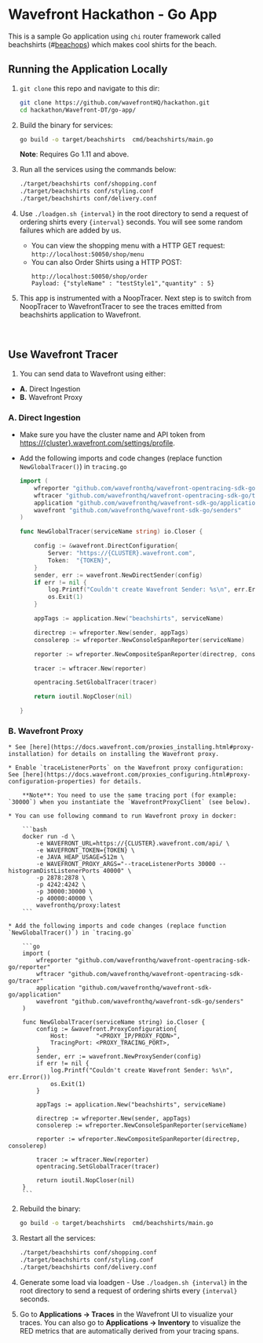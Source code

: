 # Wavefront Hackathon - Go App

This is a sample Go application using `chi` router framework called beachshirts (#[beachops](https://medium.com/@matthewzeier/thoughts-from-an-operations-wrangler-how-we-use-alerts-to-monitor-wavefront-71329c5e57a8)) which makes cool shirts for the beach.

## Running the Application Locally

1. `git clone` this repo and navigate to this dir:
    ```bash
    git clone https://github.com/wavefrontHQ/hackathon.git
    cd hackathon/Wavefront-DT/go-app/
    ```

2. Build the binary for services:
    ```bash
    go build -o target/beachshirts  cmd/beachshirts/main.go
    ```
    **Note**: Requires Go 1.11 and above.

3. Run all the services using the commands below:
    ```bash
    ./target/beachshirts conf/shopping.conf
    ./target/beachshirts conf/styling.conf
    ./target/beachshirts conf/delivery.conf
    ```

4. Use `./loadgen.sh {interval}` in the root directory to send a request of ordering shirts every `{interval}` seconds. You will see some random failures which are added by us.

    - You can view the shopping menu with a HTTP GET request: `http://localhost:50050/shop/menu`
    - You can also Order Shirts using a HTTP POST:
        ```
        http://localhost:50050/shop/order
        Payload: {"styleName" : "testStyle1","quantity" : 5}
        ```

5. This app is instrumented with a NoopTracer. Next step is to switch from NoopTracer to WavefrontTracer to see the traces emitted from beachshirts application to Wavefront.

<br/>

## Use Wavefront Tracer

1. You can send data to Wavefront using either:
  * **A.** Direct Ingestion
  * **B.** Wavefront Proxy

  ### A. Direct Ingestion

  * Make sure you have the cluster name and API token from [https://{cluster}.wavefront.com/settings/profile](https://{cluster}.wavefront.com/settings/profile).

  * Add the following imports and code changes (replace function `NewGlobalTracer()`) in `tracing.go`

      ```go
      import (
          wfreporter "github.com/wavefronthq/wavefront-opentracing-sdk-go/reporter"
          wftracer "github.com/wavefronthq/wavefront-opentracing-sdk-go/tracer"
          application "github.com/wavefronthq/wavefront-sdk-go/application"
          wavefront "github.com/wavefronthq/wavefront-sdk-go/senders"
      )

      func NewGlobalTracer(serviceName string) io.Closer {

          config := &wavefront.DirectConfiguration{
              Server: "https://{CLUSTER}.wavefront.com",
              Token:  "{TOKEN}",
          }
          sender, err := wavefront.NewDirectSender(config)
          if err != nil {
              log.Printf("Couldn't create Wavefront Sender: %s\n", err.Error())
              os.Exit(1)
          }

          appTags := application.New("beachshirts", serviceName)

          directrep := wfreporter.New(sender, appTags)
          consolerep := wfreporter.NewConsoleSpanReporter(serviceName)

          reporter := wfreporter.NewCompositeSpanReporter(directrep, consolerep)

          tracer := wftracer.New(reporter)

          opentracing.SetGlobalTracer(tracer)

          return ioutil.NopCloser(nil)

      }
      ```

  ### B. Wavefront Proxy

    * See [here](https://docs.wavefront.com/proxies_installing.html#proxy-installation) for details on installing the Wavefront proxy.

    * Enable `traceListenerPorts` on the Wavefront proxy configuration: See [here](https://docs.wavefront.com/proxies_configuring.html#proxy-configuration-properties) for details.

        **Note**: You need to use the same tracing port (for example: `30000`) when you instantiate the `WavefrontProxyClient` (see below).

    * You can use following command to run Wavefront proxy in docker:

        ```bash
        docker run -d \
            -e WAVEFRONT_URL=https://{CLUSTER}.wavefront.com/api/ \
            -e WAVEFRONT_TOKEN={TOKEN} \
            -e JAVA_HEAP_USAGE=512m \
            -e WAVEFRONT_PROXY_ARGS="--traceListenerPorts 30000 --histogramDistListenerPorts 40000" \
            -p 2878:2878 \
            -p 4242:4242 \
            -p 30000:30000 \
            -p 40000:40000 \
            wavefronthq/proxy:latest
        ```

    * Add the following imports and code changes (replace function `NewGlobalTracer()`) in `tracing.go`

        ```go
        import (
            wfreporter "github.com/wavefronthq/wavefront-opentracing-sdk-go/reporter"
            wftracer "github.com/wavefronthq/wavefront-opentracing-sdk-go/tracer"
            application "github.com/wavefronthq/wavefront-sdk-go/application"
            wavefront "github.com/wavefronthq/wavefront-sdk-go/senders"
        )

        func NewGlobalTracer(serviceName string) io.Closer {
            config := &wavefront.ProxyConfiguration{
                Host:        "<PROXY_IP/PROXY_FQDN>",
                TracingPort: <PROXY_TRACING_PORT>,
            }
            sender, err := wavefront.NewProxySender(config)
            if err != nil {
                log.Printf("Couldn't create Wavefront Sender: %s\n", err.Error())
                os.Exit(1)
            }

            appTags := application.New("beachshirts", serviceName)

            directrep := wfreporter.New(sender, appTags)
            consolerep := wfreporter.NewConsoleSpanReporter(serviceName)

            reporter := wfreporter.NewCompositeSpanReporter(directrep, consolerep)

            tracer := wftracer.New(reporter)
            opentracing.SetGlobalTracer(tracer)

            return ioutil.NopCloser(nil)
        }
        ```



2. Rebuild the binary:
    ```bash
    go build -o target/beachshirts  cmd/beachshirts/main.go
    ```

3. Restart all the services:
    ```bash
    ./target/beachshirts conf/shopping.conf
    ./target/beachshirts conf/styling.conf
    ./target/beachshirts conf/delivery.conf
    ```

4. Generate some load via loadgen - Use `./loadgen.sh {interval}` in the root directory to send a request of ordering shirts every `{interval}` seconds.

5. Go to **Applications -> Traces** in the Wavefront UI to visualize your traces. You can also go to **Applications -> Inventory** to visualize the RED metrics that are automatically derived from your tracing spans.
